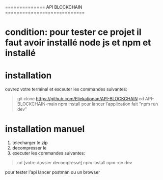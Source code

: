 ============== API BLOCKCHAIN ============================
# condition: pour tester ce projet il faut avoir installé node js et npm et installé 

# installation 
ouvrez votre terminal et exceuter les commandes suivantes:
> git clone https://github.com/Eliekationan/API-BLOCKCHAIN
> cd API-BLOCKCHAIN-main
> npm install
pour lancer l'application fait "npm run dev"
# installation manuel

1. telecharger le zip
2. decompresser le 
3. executer les commandes suivantes:
> cd [votre dossier decompressé]
> npm install
> npm run dev  

pour tester l'api lancer postman ou un browser 
